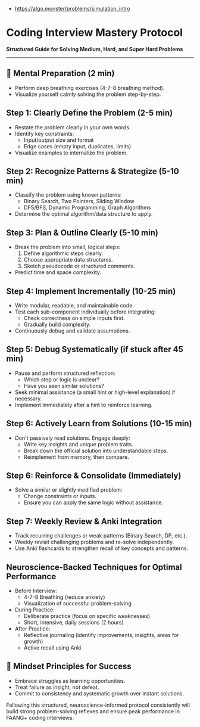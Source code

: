 - https://algo.monster/problems/simulation_intro

# Coding Interview Mastery Protocol

**Structured Guide for Solving Medium, Hard, and Super Hard Problems**

---

## 🚀 Mental Preparation (2 min)

- Perform deep breathing exercises (4-7-8 breathing method).
- Visualize yourself calmly solving the problem step-by-step.

## Step 1: Clearly Define the Problem (2-5 min)

- Restate the problem clearly in your own words.
- Identify key constraints:
   - Input/output size and format
   - Edge cases (empty input, duplicates, limits)
- Visualize examples to internalize the problem.

## Step 2: Recognize Patterns & Strategize (5-10 min)

- Classify the problem using known patterns:
   - Binary Search, Two Pointers, Sliding Window
   - DFS/BFS, Dynamic Programming, Graph Algorithms
- Determine the optimal algorithm/data structure to apply.

## Step 3: Plan & Outline Clearly (5-10 min)

- Break the problem into small, logical steps:
   1. Define algorithmic steps clearly.
   2. Choose appropriate data structures.
   3. Sketch pseudocode or structured comments.
- Predict time and space complexity.

## Step 4: Implement Incrementally (10-25 min)

- Write modular, readable, and maintainable code.
- Test each sub-component individually before integrating:
   - Check correctness on simple inputs first.
   - Gradually build complexity.
- Continuously debug and validate assumptions.

## Step 5: Debug Systematically (if stuck after 45 min)

- Pause and perform structured reflection:
   - Which step or logic is unclear?
   - Have you seen similar solutions?
- Seek minimal assistance (a small hint or high-level explanation) if necessary.
- Implement immediately after a hint to reinforce learning.

## Step 6: Actively Learn from Solutions (10-15 min)

- Don't passively read solutions. Engage deeply:
   - Write key insights and unique problem traits.
   - Break down the official solution into understandable steps.
   - Reimplement from memory, then compare.

## Step 6: **Reinforce** & Consolidate (Immediately)

- Solve a similar or slightly modified problem:
   - Change constraints or inputs.
   - Ensure you can apply the same logic without assistance.

## Step 7: Weekly Review & Anki Integration

- Track recurring challenges or weak patterns (Binary Search, DP, etc.).
- Weekly revisit challenging problems and re-solve independently.
- Use Anki flashcards to strengthen recall of key concepts and patterns.

## Neuroscience-Backed Techniques for Optimal Performance

- Before Interview:
   - 4-7-8 Breathing (reduce anxiety)
   - Visualization of successful problem-solving
- During Practice:
   - Deliberate practice (focus on specific weaknesses)
   - Short, intensive, daily sessions (2 hours)
- After Practice:
   - Reflective journaling (identify improvements, insights, areas for growth)
   - Active recall using Anki

## 🔑 Mindset Principles for Success

- Embrace struggles as learning opportunities.
- Treat failure as insight, not defeat.
- Commit to consistency and systematic growth over instant solutions.

Following this structured, neuroscience-informed protocol consistently will build strong problem-solving reflexes and ensure peak performance in FAANG+ coding interviews.


